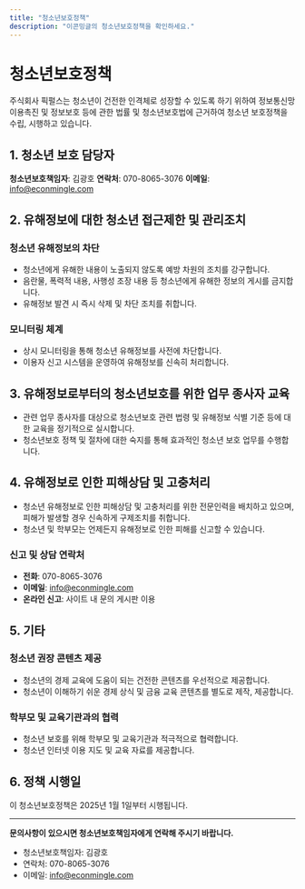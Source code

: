 ```yaml
---
title: "청소년보호정책"
description: "이콘밍글의 청소년보호정책을 확인하세요."
---
```


# 청소년보호정책

주식회사 픽펄스는 청소년이 건전한 인격체로 성장할 수 있도록 하기 위하여 정보통신망 이용촉진 및 정보보호 등에 관한 법률 및 청소년보호법에 근거하여 청소년 보호정책을 수립, 시행하고 있습니다.

## 1. 청소년 보호 담당자

**청소년보호책임자**: 김광호
**연락처**: 070-8065-3076
**이메일**: info@econmingle.com

## 2. 유해정보에 대한 청소년 접근제한 및 관리조치

### 청소년 유해정보의 차단
- 청소년에게 유해한 내용이 노출되지 않도록 예방 차원의 조치를 강구합니다.
- 음란물, 폭력적 내용, 사행성 조장 내용 등 청소년에게 유해한 정보의 게시를 금지합니다.
- 유해정보 발견 시 즉시 삭제 및 차단 조치를 취합니다.

### 모니터링 체계
- 상시 모니터링을 통해 청소년 유해정보를 사전에 차단합니다.
- 이용자 신고 시스템을 운영하여 유해정보를 신속히 처리합니다.

## 3. 유해정보로부터의 청소년보호를 위한 업무 종사자 교육

- 관련 업무 종사자를 대상으로 청소년보호 관련 법령 및 유해정보 식별 기준 등에 대한 교육을 정기적으로 실시합니다.
- 청소년보호 정책 및 절차에 대한 숙지를 통해 효과적인 청소년 보호 업무를 수행합니다.

## 4. 유해정보로 인한 피해상담 및 고충처리

- 청소년 유해정보로 인한 피해상담 및 고충처리를 위한 전문인력을 배치하고 있으며, 피해가 발생할 경우 신속하게 구제조치를 취합니다.
- 청소년 및 학부모는 언제든지 유해정보로 인한 피해를 신고할 수 있습니다.

### 신고 및 상담 연락처
- **전화**: 070-8065-3076
- **이메일**: info@econmingle.com
- **온라인 신고**: 사이트 내 문의 게시판 이용

## 5. 기타

### 청소년 권장 콘텐츠 제공
- 청소년의 경제 교육에 도움이 되는 건전한 콘텐츠를 우선적으로 제공합니다.
- 청소년이 이해하기 쉬운 경제 상식 및 금융 교육 콘텐츠를 별도로 제작, 제공합니다.

### 학부모 및 교육기관과의 협력
- 청소년 보호를 위해 학부모 및 교육기관과 적극적으로 협력합니다.
- 청소년 인터넷 이용 지도 및 교육 자료를 제공합니다.

## 6. 정책 시행일

이 청소년보호정책은 2025년 1월 1일부터 시행됩니다.

---

**문의사항이 있으시면 청소년보호책임자에게 연락해 주시기 바랍니다.**
- 청소년보호책임자: 김광호
- 연락처: 070-8065-3076
- 이메일: info@econmingle.com
